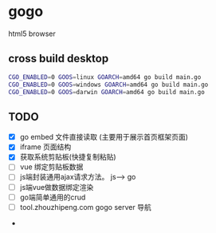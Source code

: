 # gogo

html5 browser 


## cross build desktop 
```bash
CGO_ENABLED=0 GOOS=linux GOARCH=amd64 go build main.go
CGO_ENABLED=0 GOOS=windows GOARCH=amd64 go build main.go
CGO_ENABLED=0 GOOS=darwin GOARCH=amd64 go build main.go

```


## TODO

- [x] go embed 文件直接读取 (主要用于展示首页框架页面)
- [x] iframe 页面结构 
- [x] 获取系统剪贴板(快捷复制粘贴)
- [ ] vue 绑定剪贴板数据
- [ ] js端封装通用ajax请求方法。 js--> go
- [ ] js端vue做数据绑定渲染
- [ ] go端简单通用的crud
- [ ] tool.zhouzhipeng.com gogo server 导航
- 

